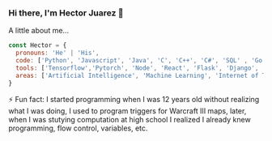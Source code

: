 ### Hi there, I'm Hector Juarez 👋

<!--
**HectorJuarezL/HectorJuarezL** is a ✨ _special_ ✨ repository because its `README.md` (this file) appears on your GitHub profile.

Here are some ideas to get you started:

- 🔭 I’m currently working on ...
- 🌱 I’m currently learning ...
- 👯 I’m looking to collaborate on ...
- 🤔 I’m looking for help with ...
- 💬 Ask me about ...
- 📫 How to reach me: ...
- 😄 Pronouns: ...
- ⚡ Fun fact: ...
-->

 A little about me...  

```javascript
const Hector = {
  pronouns: 'He' | 'His',
  code: ['Python', 'Javascript', 'Java', 'C', 'C++', 'C#', 'SQL' , 'Go', 'Matlab', 'PHP', 'HTML', 'CSS' , 'Julia', 'R'], 
  tools: ['Tensorflow','Pytorch', 'Node', 'React', 'Flask', 'Django',  'Mongo', 'GCP', 'Snowflake'],
  areas: ['Artificial Intelligence', 'Machine Learning', 'Internet of Things', 'Cloud', 'Data'],
}
```

⚡ Fun fact: I started programming when I was 12 years old without realizing what I was doing, I used to program triggers for Warcraft III maps, later, when I was stutying computation at high school I realized I already knew programming, flow control, variables, etc.
